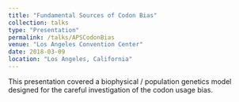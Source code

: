 ```yaml
---
title: "Fundamental Sources of Codon Bias"
collection: talks
type: "Presentation"
permalink: /talks/APSCodonBias
venue: "Los Angeles Convention Center"
date: 2018-03-09
location: "Los Angeles, California"
---
```


This presentation covered a biophysical / population genetics model designed for the careful investigation of the codon usage bias. 
